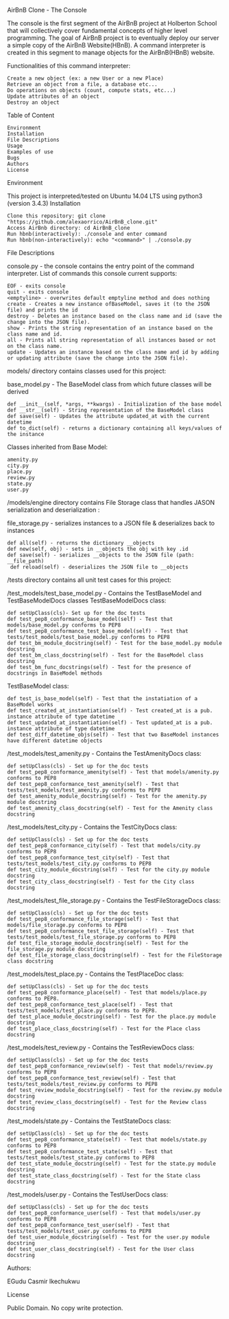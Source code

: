 AirBnB Clone - The Console

The console is the first segment of the AirBnB project at Holberton School that will collectively cover fundamental concepts of higher level programming. The goal of AirBnB project is to eventually deploy our server a simple copy of the AirBnB Website(HBnB). A command interpreter is created in this segment to manage objects for the AirBnB(HBnB) website.

Functionalities of this command interpreter:

    Create a new object (ex: a new User or a new Place)
    Retrieve an object from a file, a database etc...
    Do operations on objects (count, compute stats, etc...)
    Update attributes of an object
    Destroy an object

Table of Content

    Environment
    Installation
    File Descriptions
    Usage
    Examples of use
    Bugs
    Authors
    License

Environment

This project is interpreted/tested on Ubuntu 14.04 LTS using python3 (version 3.4.3)
Installation

    Clone this repository: git clone "https://github.com/alexaorrico/AirBnB_clone.git"
    Access AirBnb directory: cd AirBnB_clone
    Run hbnb(interactively): ./console and enter command
    Run hbnb(non-interactively): echo "<command>" | ./console.py

File Descriptions

console.py - the console contains the entry point of the command interpreter. List of commands this console current supports:

    EOF - exits console
    quit - exits console
    <emptyline> - overwrites default emptyline method and does nothing
    create - Creates a new instance ofBaseModel, saves it (to the JSON file) and prints the id
    destroy - Deletes an instance based on the class name and id (save the change into the JSON file).
    show - Prints the string representation of an instance based on the class name and id.
    all - Prints all string representation of all instances based or not on the class name.
    update - Updates an instance based on the class name and id by adding or updating attribute (save the change into the JSON file).

models/ directory contains classes used for this project:

base_model.py - The BaseModel class from which future classes will be derived

    def __init__(self, *args, **kwargs) - Initialization of the base model
    def __str__(self) - String representation of the BaseModel class
    def save(self) - Updates the attribute updated_at with the current datetime
    def to_dict(self) - returns a dictionary containing all keys/values of the instance

Classes inherited from Base Model:

    amenity.py
    city.py
    place.py
    review.py
    state.py
    user.py

/models/engine directory contains File Storage class that handles JASON serialization and deserialization :

file_storage.py - serializes instances to a JSON file & deserializes back to instances

    def all(self) - returns the dictionary __objects
    def new(self, obj) - sets in __objects the obj with key .id
    def save(self) - serializes __objects to the JSON file (path: __file_path)
     def reload(self) - deserializes the JSON file to __objects

/tests directory contains all unit test cases for this project:

/test_models/test_base_model.py - Contains the TestBaseModel and TestBaseModelDocs classes TestBaseModelDocs class:

    def setUpClass(cls)- Set up for the doc tests
    def test_pep8_conformance_base_model(self) - Test that models/base_model.py conforms to PEP8
    def test_pep8_conformance_test_base_model(self) - Test that tests/test_models/test_base_model.py conforms to PEP8
    def test_bm_module_docstring(self) - Test for the base_model.py module docstring
    def test_bm_class_docstring(self) - Test for the BaseModel class docstring
    def test_bm_func_docstrings(self) - Test for the presence of docstrings in BaseModel methods

TestBaseModel class:

    def test_is_base_model(self) - Test that the instatiation of a BaseModel works
    def test_created_at_instantiation(self) - Test created_at is a pub. instance attribute of type datetime
    def test_updated_at_instantiation(self) - Test updated_at is a pub. instance attribute of type datetime
    def test_diff_datetime_objs(self) - Test that two BaseModel instances have different datetime objects

/test_models/test_amenity.py - Contains the TestAmenityDocs class:

    def setUpClass(cls) - Set up for the doc tests
    def test_pep8_conformance_amenity(self) - Test that models/amenity.py conforms to PEP8
    def test_pep8_conformance_test_amenity(self) - Test that tests/test_models/test_amenity.py conforms to PEP8
    def test_amenity_module_docstring(self) - Test for the amenity.py module docstring
    def test_amenity_class_docstring(self) - Test for the Amenity class docstring

/test_models/test_city.py - Contains the TestCityDocs class:

    def setUpClass(cls) - Set up for the doc tests
    def test_pep8_conformance_city(self) - Test that models/city.py conforms to PEP8
    def test_pep8_conformance_test_city(self) - Test that tests/test_models/test_city.py conforms to PEP8
    def test_city_module_docstring(self) - Test for the city.py module docstring
    def test_city_class_docstring(self) - Test for the City class docstring

/test_models/test_file_storage.py - Contains the TestFileStorageDocs class:

    def setUpClass(cls) - Set up for the doc tests
    def test_pep8_conformance_file_storage(self) - Test that models/file_storage.py conforms to PEP8
    def test_pep8_conformance_test_file_storage(self) - Test that tests/test_models/test_file_storage.py conforms to PEP8
    def test_file_storage_module_docstring(self) - Test for the file_storage.py module docstring
    def test_file_storage_class_docstring(self) - Test for the FileStorage class docstring

/test_models/test_place.py - Contains the TestPlaceDoc class:

    def setUpClass(cls) - Set up for the doc tests
    def test_pep8_conformance_place(self) - Test that models/place.py conforms to PEP8.
    def test_pep8_conformance_test_place(self) - Test that tests/test_models/test_place.py conforms to PEP8.
    def test_place_module_docstring(self) - Test for the place.py module docstring
    def test_place_class_docstring(self) - Test for the Place class docstring

/test_models/test_review.py - Contains the TestReviewDocs class:

    def setUpClass(cls) - Set up for the doc tests
    def test_pep8_conformance_review(self) - Test that models/review.py conforms to PEP8
    def test_pep8_conformance_test_review(self) - Test that tests/test_models/test_review.py conforms to PEP8
    def test_review_module_docstring(self) - Test for the review.py module docstring
    def test_review_class_docstring(self) - Test for the Review class docstring

/test_models/state.py - Contains the TestStateDocs class:

    def setUpClass(cls) - Set up for the doc tests
    def test_pep8_conformance_state(self) - Test that models/state.py conforms to PEP8
    def test_pep8_conformance_test_state(self) - Test that tests/test_models/test_state.py conforms to PEP8
    def test_state_module_docstring(self) - Test for the state.py module docstring
    def test_state_class_docstring(self) - Test for the State class docstring

/test_models/user.py - Contains the TestUserDocs class:

    def setUpClass(cls) - Set up for the doc tests
    def test_pep8_conformance_user(self) - Test that models/user.py conforms to PEP8
    def test_pep8_conformance_test_user(self) - Test that tests/test_models/test_user.py conforms to PEP8
    def test_user_module_docstring(self) - Test for the user.py module docstring
    def test_user_class_docstring(self) - Test for the User class docstring

Authors:

EGudu Casmir Ikechukwu

License

Public Domain. No copy write protection.
